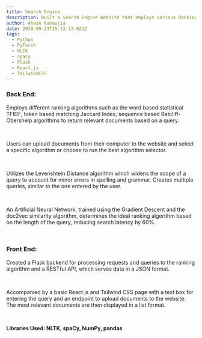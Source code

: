 ```yaml
---
title: Search Engine
description: Built a Search Engine Website that employs various Ranking Algorithms
author: Ahaan Kanaujia
date: 2020-09-23T15:13:13.021Z
tags:
  - Python
  - PyTorch
  - NLTK
  - spaCy
  - Flask
  - React.js
  - TailwindCSS
---
```

### Back End:

Employs different ranking algorithms such as the word based statistical  TFIDF, token based matching Jaccard Index, sequence based Ratcliff-Obershelp algorithms to return relevant documents based on a query. 

<br>

Users can upload documents from their computer to the website and select a specific algorithm or choose to run the best algorithm selector. 

<br>

Utilizes the Levenshtein Distance algorithm which widens the scope of a query to account for minor errors in spelling and grammar. Creates multiple queries, similar to the one entered by the user. 

<br>

An Artificial Neural Network, trained using the Gradient Descent and the doc2vec similarity algorithm, determines the ideal ranking algorithm based on the length of the query, reducing search latency by 60%.

<br> 

### Front End:

Created a Flask backend for processing requests and queries to the ranking algorithm and a RESTful API, which serves data in a JSON format.

<br>

Accompanied by a basic React.js and Tailwind CSS page with a text box for entering the query and an endpoint to upload documents to the website. The most relevant documents are then displayed in a list format.

<br>

**Libraries Used: NLTK, spaCy, NumPy, pandas**